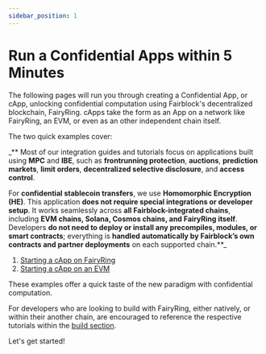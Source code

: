 ```yaml
---
sidebar_position: 1
---
```


# Run a Confidential Apps within 5 Minutes

The following pages will run you through creating a Confidential App, or cApp, unlocking confidential computation using Fairblock's decentralized blockchain, FairyRing. cApps take the form as an App on a network like FairyRing, an EVM, or even as an other independent chain itself.

The two quick examples cover:

_** Most of our integration guides and tutorials focus on applications built using **MPC** and **IBE**, such as **frontrunning protection**, **auctions**, **prediction markets**, **limit orders**, **decentralized selective disclosure**, and **access control**.

For **confidential stablecoin transfers**, we use **Homomorphic Encryption (HE)**. This application **does not require special integrations or developer setup**. It works seamlessly across **all Fairblock-integrated chains**, including **EVM chains, Solana, Cosmos chains, and FairyRing itself**. Developers **do not need to deploy or install any precompiles, modules, or smart contracts**; everything is **handled automatically by Fairblock’s own contracts and partner deployments** on each supported chain.**_

1. [Starting a cApp on FairyRing](./fairyring_capp.md)
2. [Starting a cApp on an EVM](./evm_capp.md)

These examples offer a quick taste of the new paradigm with confidential computation.

For developers who are looking to build with FairyRing, either natively, or within their another chain, are encouraged to reference the respective tutorials within the [build section](../build/). 

Let's get started!